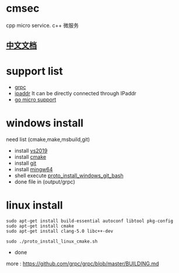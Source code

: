 # cmsec
cpp micro service. c++ 微服务

## [中文文档](README_zh_cn.md)


# support list
- [grpc](https://github.com/grpc)
- [ipaddr](https://github.com/gmsec/micro/tree/master/example/main.go#80) It can be directly connected through IPaddr
- [go micro support](https://github.com/gmsec/gmsec)

# windows install

need list (cmake,make,msbuild,git)

- install [vs2019](https://visualstudio.microsoft.com/zh-hans/vs/community/)
- install [cmake](https://cmake.org/)
- install [git](https://git-scm.com/)
- install [mingw64](http://www.mingw.org/)
- shell execute [proto_install_windows_git_bash](proto_install_windows_git_bash.sh)
- done file in (output/grpc)

# linux install

```
sudo apt-get install build-essential autoconf libtool pkg-config
sudo apt-get install cmake
sudo apt-get install clang-5.0 libc++-dev
```
```
sudo ./proto_install_linux_cmake.sh
```
- done


more : https://github.com/grpc/grpc/blob/master/BUILDING.md